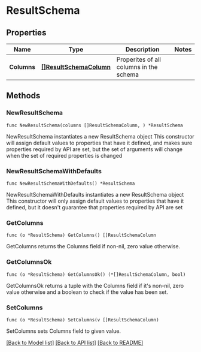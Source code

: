 # ResultSchema

## Properties

Name | Type | Description | Notes
------------ | ------------- | ------------- | -------------
**Columns** | [**[]ResultSchemaColumn**](ResultSchemaColumn.md) | Properites of all columns in the schema | 

## Methods

### NewResultSchema

`func NewResultSchema(columns []ResultSchemaColumn, ) *ResultSchema`

NewResultSchema instantiates a new ResultSchema object
This constructor will assign default values to properties that have it defined,
and makes sure properties required by API are set, but the set of arguments
will change when the set of required properties is changed

### NewResultSchemaWithDefaults

`func NewResultSchemaWithDefaults() *ResultSchema`

NewResultSchemaWithDefaults instantiates a new ResultSchema object
This constructor will only assign default values to properties that have it defined,
but it doesn't guarantee that properties required by API are set

### GetColumns

`func (o *ResultSchema) GetColumns() []ResultSchemaColumn`

GetColumns returns the Columns field if non-nil, zero value otherwise.

### GetColumnsOk

`func (o *ResultSchema) GetColumnsOk() (*[]ResultSchemaColumn, bool)`

GetColumnsOk returns a tuple with the Columns field if it's non-nil, zero value otherwise
and a boolean to check if the value has been set.

### SetColumns

`func (o *ResultSchema) SetColumns(v []ResultSchemaColumn)`

SetColumns sets Columns field to given value.



[[Back to Model list]](../README.md#documentation-for-models) [[Back to API list]](../README.md#documentation-for-api-endpoints) [[Back to README]](../README.md)


